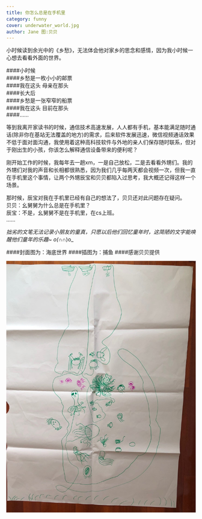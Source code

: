 ```yaml
---
title: 你怎么总是在手机里   
category: funny
cover: underwater_world.jpg
author: Jane 图:贝贝 
---
```


    

小时候读到余光中的《乡愁》，无法体会他对家乡的思念和感情，因为我小时候一心想去看看外面的世界。   
  
####小时候   
####乡愁是一枚小小的邮票        
####我在这头   母亲在那头    
####长大后  
####乡愁是一张窄窄的船票   
####我在这头   目前在那头    
####……          
    
     
等到我离开家读书的时候，通信技术高速发展，人人都有手机，基本能满足随时通话(除非你在基站无法覆盖的地方)的需求，后来软件发展迅速，微信视频通话效果不低于面对面沟通，我使用着这种高科技软件与外地的亲人们保存随时联系，但对于刚出生的小孩，你该怎么解释通信设备带来的便利呢？
      
刚开始工作的时候，我每年去一趟xm，一是自己放松，二是去看看外甥们。我的外甥们对我的声音和长相都很熟悉，因为我们几乎每两天都会视频一次，但我一直在手机里这个事情，让两个外甥辰宝和贝贝都陷入过思考，我大概还记得这样一个场景。     
    
那时候，辰宝对我在手机里已经有自己的想法了，贝贝还对此问题存在疑问。   
贝贝：幺舅舅为什么总是在手机里？    
辰宝：不是，幺舅舅不是在手机里，在cs上班。   
……    
     
     
_拙劣的文笔无法记录小朋友的童真，只愿以后他们回忆童年时，这简陋的文字能唤醒他们童年的乐趣~ o(∩_∩)o_     


####封面图为：海底世界
####插图为：捕鱼
####感谢贝贝提供     

     





![unsplash.com](./fishing.jpg)
